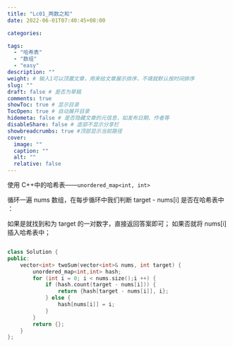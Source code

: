 ```yaml
---
title: "Lc01_两数之和"
date: 2022-06-01T07:40:45+08:00

categories:

tags:
  - "哈希表"
  - "数组"
  - "easy"
description: ""
weight: # 输入1可以顶置文章，用来给文章展示排序，不填就默认按时间排序
slug: ""
draft: false # 是否为草稿
comments: true
showToc: true # 显示目录
TocOpen: true # 自动展开目录
hidemeta: false # 是否隐藏文章的元信息，如发布日期、作者等
disableShare: false # 底部不显示分享栏
showbreadcrumbs: true #顶部显示当前路径
cover:
  image: ""
  caption: ""
  alt: ""
  relative: false
---
```


使用 C++中的哈希表——`unordered_map<int, int>`

循环一遍 nums 数组，在每步循环中我们判断 target - nums[i] 是否在哈希表中 ：

如果是就找到和为 target 的一对数字，直接返回答案即可；
如果否就将 nums[i] 插入哈希表中；

```cpp

class Solution {
public:
    vector<int> twoSum(vector<int>& nums, int target) {
        unordered_map<int,int> hash;
        for (int i = 0; i < nums.size();i ++) {
            if (hash.count(target - nums[i])) {
                return {hash[target - nums[i]], i};
            } else {
                hash[nums[i]] = i;
            }
        }
        return {};
    }
};
```
